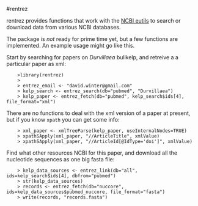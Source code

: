 #rentrez

rentrez provides functions that work with the [NCBI eutils](http://www.ncbi.nlm.nih.gov/books/NBK25500/) 
to search or download data from various NCBI databases. 

The package is _not_ ready for prime time yet, but a few functions are 
implemented. An example usage might go like this. 

Start by searching for papers on _Durvillaea_ bullkelp, and retreive a 
a particular paper as xml:

        >library(rentrez)
        >
        > entrez_email <- "david.winter@gmail.com"
        > kelp_search <- entrez_search(db="pubmed", "Durvillaea")
        > kelp_paper <- entrez_fetch(db="pubmed", kelp_search$ids[4], file_format="xml")

There are no functions to deal with the xml version of a paper at present, but 
if you know `xpath` you can get some info:
        
        > xml_paper <- xmlTreeParse(kelp_paper, useInternalNodes=TRUE)
        > xpathSApply(xml_paper, "//ArticleTitle", xmlValue)
        > xpathSApply(xml_paper, "//ArticleId[@IdType='doi']", xmlValue)

Find what other resources NCBI for this paper, and download all the nucleotide
sequences as one big fasta file:

        > kelp_data_sources <- entrez_link(db="all", ids=kelp_search$ids[4], dbfrom="pubmed")
        > str(kelp_data_sources)
        > records <- entrez_fetch(db="nuccore", ids=kelp_data_sources$pubmed_nuccore, file_format="fasta")
        > write(records, "records.fasta")

